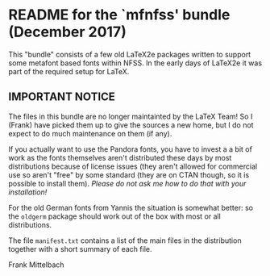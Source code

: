
# README for the `mfnfss' bundle  (December 2017)

This "bundle" consists of a few old LaTeX2e packages written to
support some metafont based fonts within NFSS. In the early days of
LaTeX2e it was part of the required setup for LaTeX.

## IMPORTANT NOTICE 

The files in this bundle are no longer maintainted by the LaTeX Team!
So I (Frank) have picked them up to give the sources a new home, but I
do not expect to do much maintenance on them (if any).

If you actually want to use the Pandora fonts, you have to invest a a
bit of work as the fonts themselves aren't distributed these days by
most distributions because of license issues (they aren't allowed for
commercial use so aren't "free" by some standard (they are on CTAN
though, so it is possible to install them). *Please do not ask me how
to do that with your installation!*

For the old German fonts from Yannis the situation is somewhat better:
so the `oldgerm` package should work out of the box with most or
all distributions.

The file `manifest.txt` contains a list of the main files in the
distribution together with a short summary of each file.

Frank Mittelbach


